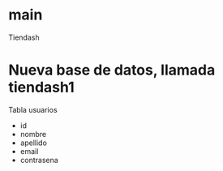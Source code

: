# main
Tiendash

# Nueva base de datos, llamada tiendash1

Tabla usuarios
  - id
  - nombre
  - apellido
  - email
  - contrasena
